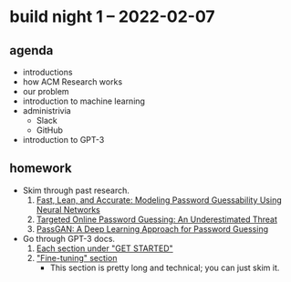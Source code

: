 # build night 1 – 2022-02-07

## agenda

- introductions
- how ACM Research works
- our problem
- introduction to machine learning
- administrivia
	- Slack
	- GitHub
- introduction to GPT-3

## homework

- Skim through past research.
	1. [Fast, Lean, and Accurate: Modeling Password Guessability Using Neural Networks](https://www.andrew.cmu.edu/user/nicolasc/publications/M+-USENIXSec16.pdf)
	2. [Targeted Online Password Guessing: An Underestimated Threat](https://sci-hub.se/https://doi.org/10.1145/2976749.2978339)
	3. [PassGAN: A Deep Learning Approach for Password Guessing](https://arxiv.org/pdf/1709.00440.pdf)
- Go through GPT-3 docs.
	1. [Each section under "GET STARTED"](https://beta.openai.com/docs/introduction)
	2. ["Fine-tuning" section](https://beta.openai.com/docs/guides/fine-tuning)
		- This section is pretty long and technical; you can just skim it.
